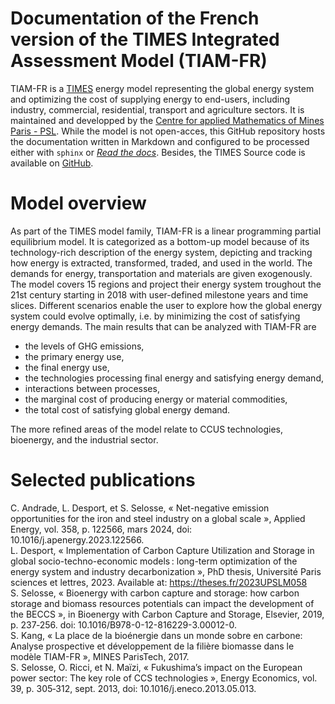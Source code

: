 # Documentation of the French version of the TIMES Integrated Assessment Model (TIAM-FR)

TIAM-FR is a [TIMES](https://github.com/etsap-TIMES/TIMES_model) energy model representing the global energy system and optimizing the cost of supplying energy to end-users, including industry, commercial, residential, transport and agriculture sectors. It is maintained and developped by the [Centre for applied Mathematics of Mines Paris - PSL](https://www.cma.mines-paristech.fr/). While the model is not open-acces, this GitHub repository hosts the documentation written in Markdown and configured to be processed either with ```sphinx``` or [*Read the docs*](https://tiam-fr.readthedocs.io/en/latest/index.html). Besides, the TIMES Source code is available on [GitHub](https://github.com/etsap-TIMES/TIMES_model).

# Model overview

As part of the TIMES model family, TIAM-FR is a linear programming partial equilibrium model. It is categorized as a bottom-up model because of its technology-rich description of the energy system, depicting and tracking how energy is extracted, transformed, traded, and used in the world. The demands for energy, transportation and materials are given exogenously.  
The model covers 15 regions and project their energy system troughout the 21st century starting in 2018 with user-defined milestone years and time slices. Different scenarios enable the user to explore how the global energy system could evolve optimally, i.e. by minimizing the cost of satisfying energy demands. The main results that can be analyzed with TIAM-FR are
- the levels of GHG emissions,
- the primary energy use,
- the final energy use,
- the technologies processing final energy and satisfying energy demand,
- interactions between processes,
- the marginal cost of producing energy or material commodities,
- the total cost of satisfying global energy demand.

The more refined areas of the model relate to CCUS technologies, bioenergy, and the industrial sector.

# Selected publications

C. Andrade, L. Desport, et S. Selosse, « Net-negative emission opportunities for the iron and steel industry on a global scale », Applied Energy, vol. 358, p. 122566, mars 2024, doi: 10.1016/j.apenergy.2023.122566.  
L. Desport, « Implementation of Carbon Capture Utilization and Storage in global socio-techno-economic models : long-term optimization of the energy system and industry decarbonization », PhD thesis, Université Paris sciences et lettres, 2023. Available at: https://theses.fr/2023UPSLM058  
S. Selosse, « Bioenergy with carbon capture and storage: how carbon storage and biomass resources potentials can impact the development of the BECCS », in Bioenergy with Carbon Capture and Storage, Elsevier, 2019, p. 237‑256. doi: 10.1016/B978-0-12-816229-3.00012-0.  
S. Kang, « La place de la bioénergie dans un monde sobre en carbone: Analyse prospective et développement de la filière biomasse dans le modèle TIAM-FR », MINES ParisTech, 2017.  
S. Selosse, O. Ricci, et N. Maïzi, « Fukushima’s impact on the European power sector: The key role of CCS technologies », Energy Economics, vol. 39, p. 305‑312, sept. 2013, doi: 10.1016/j.eneco.2013.05.013.




